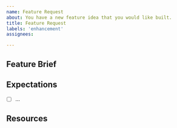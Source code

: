 ```yaml
---
name: Feature Request
about: You have a new feature idea that you would like built.
title: Feature Request
labels: 'enhancement'
assignees: 

---
```

Feature Brief
--
<!-- Explain your idea in detail. -->




Expectations
--
<!-- List the exact expectations that need to be accomplished with this feature. -->

- [ ] ...



Resources
--
<!-- Attach any screenshots, screencasts, customer information, chat transcripts, emails to support your brief.-->


